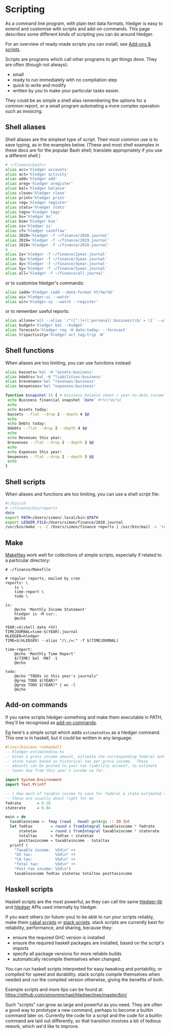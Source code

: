 # Scripting

<div class=pagetoc>
<!-- toc -->
</div>

As a command line program, with plain text data formats, hledger is
easy to extend and customise with scripts and add-on commands.
This page describes some different kinds of scripting you can do around hledger.

For an overview of ready-made scripts you can install, see [Add-ons & scripts](addons.html).

Scripts are programs which call other programs to get things done.
They are often (though not always):
- small
- ready to run immediately with no compilation step
- quick to write and modify
- written by you to make your particular tasks easier.

They could be as simple a shell alias remembering the options for a
common report, or a small program automating a more complex operation
such as invoicing.

## Shell aliases

Shell aliases are the simplest type of script.
Their most common use is to save typing, as in the examples below.
(These and most shell examples in these docs are for the popular Bash shell;
translate appropriately if you use a different shell.)

```bash
# ~/finance/bashrc
alias acc='hledger accounts'
alias act='hledger activity'
alias add='hledger add'
alias areg='hledger aregister'
alias bal='hledger balance'
alias close='hledger close'
alias print='hledger print'
alias reg='hledger register'
alias stats='hledger stats'
alias tags='hledger tags'
alias bs='hledger bs'
alias bse='hledger bse'
alias is='hledger is'
alias cf='hledger cashflow'
alias 2020='hledger -f ~/finance/2020.journal'
alias 2019='hledger -f ~/finance/2019.journal'
alias 2018='hledger -f ~/finance/2018.journal'
# ...
alias 2y='hledger -f ~/finance/2year.journal'
alias 3y='hledger -f ~/finance/3year.journal'
alias 4y='hledger -f ~/finance/4year.journal'
alias 5y='hledger -f ~/finance/5year.journal'
alias all='hledger -f ~/finance/all.journal'
```

or to customise hledger's commands:

```bash
alias iadd='hledger-iadd --date-format %Y/%m/%d'
alias ui='hledger-ui --watch'
alias uir='hledger-ui --watch --register'
```

or to remember useful reports:

```bash
alias allone="all --alias '/^([^:]+)(:personal|:business)\b/ = \1' --alias '/^revenues:consulting/=revenues' --alias '/\bwells fargo\b/=wf'"
alias budget='hledger bal --budget'
alias forecast='hledger reg -H date:today- --forecast'
alias tripactivity='hledger act tag:trip -W'
```

## Shell functions

When aliases are too limiting, you can use functions instead:

```bash
alias bassets='bal -H ^assets:business'
alias bdebts='bal -H ^liabilities:business'
alias brevenues='bal ^revenues:business'
alias bexpenses='bal ^expenses:business'

function bsnapshot () { # business balance sheet + year-to-date income statement
 echo Business financial snapshot `date` #+%Y/%m/%d
 echo
 echo Assets today:
 bassets --flat --drop 2 --depth 4 $@
 echo
 echo Debts today:
 bdebts --flat --drop 2 --depth 4 $@
 echo
 echo Revenues this year:
 brevenues --flat --drop 2 --depth 3 $@
 echo
 echo Expenses this year:
 bexpenses --flat --drop 2 --depth 3 $@
 echo
}
```

## Shell scripts

When aliases and functions are too limiting, you can use a shell script file:

```bash
#!/bin/sh
# ~/finance/bin/reports
date
export PATH=/Users/simon/.local/bin:$PATH
export LEDGER_FILE=/Users/simon/finance/2018.journal
/usr/bin/make -s -C /Users/simon/finance reports | /usr/bin/mail -s 'reports' simon
```

## Make

[Makefiles](https://www.gnu.org/software/make/) work well for
collections of simple scripts, especially if related to a particular
directory:

```make
# ~/finance/Makefile

# regular reports, mailed by cron
reports: \
	is \
	time-report \
	todo \

is:
	@echo 'Monthly Income Statement'
	hledger is -M cur:.
	@echo

YEAR:=$(shell date +%Y)
TIMEJOURNAL=time-$(YEAR).journal
HLEDGER=hledger
TIME=$(HLEDGER) --alias "/\./=:" -f $(TIMEJOURNAL)

time-report:
	@echo 'Monthly Time Report'
	$(TIME) bal -MAT -1
	@echo

todo:
	@echo "TODOs in this year's journals"
	@grep TODO $(YEAR)*
	@grep TODO $(YEAR)* | wc -l
	@echo
```

## Add-on commands

If you name scripts hledger-something and make them executable in PATH,
they'll be recognised as [add-on commands](hledger.html#add-on-commands).

Eg here's a simple script which adds `estimatedtax` as a hledger command.
This one is in haskell, but it could be written in any language:

```hs
#!/usr/bin/env runhaskell
-- hledger-estimatedtax.hs
-- Given a gross income amount, estimate the corresponding federal and
-- state taxes based on historical tax per gross income.  These
-- amounts can be posted to your tax liability account, to estimate
-- taxes due from this year's income so far.

import System.Environment
import Text.Printf

-- | How much of taxable income to save for federal & state estimated tax payments,
-- these are usually about right for me
fedrate       = 0.28
staterate     = 0.04

main = do
  taxableincome <- fmap (read . head) getArgs :: IO Int
  let fedtax        = round $ fromIntegral taxableincome * fedrate
      statetax      = round $ fromIntegral taxableincome * staterate
      totaltax      = fedtax + statetax
      posttaxincome = taxableincome - totaltax
  printf (
    "Taxable income:  %5d\n" ++
    "US tax:          %5d\n" ++
    "CA tax:          %5d\n" ++
    "Total tax:       %5d\n" ++
    "Post-tax income: %5d\n")
    taxableincome fedtax statetax totaltax posttaxincome
```

## Haskell scripts

Haskell scripts are the most powerful, as they can call the same
[hledger-lib](https://hackage.haskell.org/package/hledger-lib) and
[hledger](https://hackage.haskell.org/package/hledger) APIs used
internally by hledger.

If you want others (or future-you) to be able to run your scripts
reliably, make them [cabal scripts] or [stack scripts]. stack scripts
are currently best for reliability, performance, and sharing, because they:

- ensure the required GHC version is installed
- ensure the required haskell packages are installed, based on the script's imports
- specify all package versions for more reliable builds
- automatically recompile themselves when changed.

You can run haskell scripts interpreted for easy tweaking and
portability, or compiled for speed and durability. stack scripts
compile themselves when needed and run the compiled version otherwise,
giving the benefits of both.

Example scripts and more tips can be found at:\
<https://github.com/simonmichael/hledger/tree/master/bin/>

Such "scripts" can grow as large and powerful as you need. They are
often a good way to prototype a new command, perhaps to become a
builtin command later on. Currently the code for a script and the code
for a builtin command are laid out differently, so that transition
involves a bit of tedious rework, which we'd like to improve.

[stack scripts]: https://docs.haskellstack.org/en/stable/GUIDE/#writing-independent-and-reliable-scripts
[cabal scripts]: https://cabal.readthedocs.io/en/latest/cabal-commands.html#cabal-v2-run
